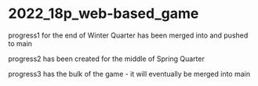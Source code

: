 # 2022_18p_web-based_game #
progress1 for the end of Winter Quarter has been merged into and pushed to main

progress2 has been created for the middle of Spring Quarter

progress3 has the bulk of the game - it will eventually be merged into main
